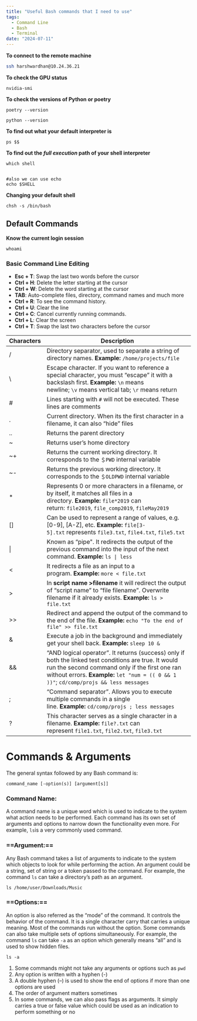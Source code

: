 ```yaml
---
title: "Useful Bash commands that I need to use"
tags:
  - Command Line
  - Bash
  - Terminal
date: "2024-07-11"
---
```



**To connect to the remote machine**
```bash
ssh harshwardhan@10.24.36.21
```

**To check the GPU status**
```shell
nvidia-smi
```

**To check the versions of Python or poetry**
```shell
poetry --version

python --version
```

**To find out what your default interpreter is**
```shell
ps $$
```

**To find out the _full execution_ path of your shell interpreter**
```shell
which shell


#also we can use echo
echo $SHELL
```

**Changing your default shell**
```shell
chsh -s /bin/bash
```


## Default Commands

**Know the current login session**
```shell
whoami
```



### Basic Command Line Editing
- **Esc + T**: Swap the last two words before the cursor
- **Ctrl + H**: Delete the letter starting at the cursor
- **Ctrl + W**: Delete the word starting at the cursor
- **TAB**: Auto-complete files, directory, command names and much more
- **Ctrl + R**: To see the command history.
- **Ctrl + U**: Clear the line
- **Ctrl + C**: Cancel currently running commands.
- **Ctrl + L**: Clear the screen
- **Ctrl + T**: Swap the last two characters before the cursor

| **Characters** | **Description**                                                                                                                                                                                                                                    |
| -------------- | -------------------------------------------------------------------------------------------------------------------------------------------------------------------------------------------------------------------------------------------------- |
| /              | Directory separator, used to separate a string of directory names. **Example:** `/home/projects/file`                                                                                                                                              |
| \              | Escape character. If you want to reference a special character, you must “escape” it with a backslash first. **Example:** `\n` means newline; `\v` means vertical tab; `\r` means return                                                           |
| #              | Lines starting with `#` will not be executed. These lines are comments                                                                                                                                                                             |
| .              | Current directory. When its the first character in a filename, it can also “hide” files                                                                                                                                                            |
| ..             | Returns the parent directory                                                                                                                                                                                                                       |
| ~              | Returns user’s home directory                                                                                                                                                                                                                      |
| ~+             | Returns the current working directory. It corresponds to the `＄PWD` internal variable                                                                                                                                                              |
| ~-             | Returns the previous working directory. It corresponds to the `＄OLDPWD` internal variable                                                                                                                                                          |
| *              | Represents 0 or more characters in a filename, or by itself, it matches all files in a directory. **Example:** `file*2019` can return: `file2019`, `file_comp2019`, `fileMay2019`                                                                  |
| []             | Can be used to represent a range of values, e.g. [0-9], [A-Z], etc. **Example:** `file[3-5].txt` represents `file3.txt`, `file4.txt`, `file5.txt`                                                                                                  |
| \|             | Known as “pipe". It redirects the output of the previous command into the input of the next command. **Example:** `ls \| less`                                                                                                                     |
| <              | It redirects a file as an input to a program. **Example:** `more < file.txt`                                                                                                                                                                       |
| >              | In **script name >filename** it will redirect the output of “script name” to “file filename”. Overwrite filename if it already exists. **Example:** `ls > file.txt`                                                                                |
| >>             | Redirect and append the output of the command to the end of the file. **Example:** `echo "To the end of file" >> file.txt`                                                                                                                         |
| &              | Execute a job in the background and immediately get your shell back. **Example:** `sleep 10 &`                                                                                                                                                     |
| &&             | “AND logical operator”. It returns (success) only if both the linked test conditions are true. It would run the second command only if the first one ran without errors. **Example:** `let "num = (( 0 && 1 ))"`; `cd/comp/projs && less messages` |
| ;              | “Command separator”. Allows you to execute multiple commands in a single line. **Example:** `cd/comp/projs ; less messages`                                                                                                                        |
| ?              | This character serves as a single character in a filename. **Example:** `file?.txt` can represent `file1.txt`, `file2.txt`, `file3.txt`                                                                                                            |

# Commands & Arguments

The general syntax followed by any Bash command is:

```shell
command_name [-option(s)] [argument[s]]
```
### Command Name: 

A command name is a unique word which is used to indicate to the system what action needs to be performed. Each command has its own set of arguments and options to narrow down the functionality even more. For example, `ls`is a very commonly used command.

### ==Argument:== 

Any Bash command takes a list of arguments to indicate to the system which objects to look for while performing the action. An argument could be a string, set of string or a token passed to the command. For example, the command `ls` can take a directory’s path as an argument.

```Shell
ls /home/user/Downloads/Music
```

### ==Options:== 

An option is also referred as the “mode” of the command. It controls the behavior of the command. It is a single character carry that carries a unique meaning. Most of the commands run without the option. Some commands can also take multiple sets of options simultaneously. For example, the command `ls` can take `-a` as an option which generally means “all” and is used to show hidden files.
```shell
ls -a
```

1. Some commands might not take any arguments or options such as `pwd`
2. Any option is written with a hyphen (-)
3. A double hyphen (–) is used to show the end of options if more than one options are used
4. The order of argument matters sometimes
5. In some commands, we can also pass flags as arguments. It simply carries a true or false value which could be used as an indication to perform something or no

